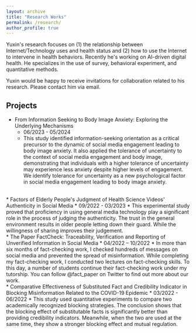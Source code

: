 ```yaml
---
layout: archive
title: "Research Works"
permalink: /research/
author_profile: true
---
```


Yuxin's research focuses on (1) the relationship between Internet/Technology uses and health status and (2) how to use the Internet to intervene in health behaviors. Recently he's working on AI-driven digital health. He specializes in the use of survey, behavioral experiment, and quantitative methods.  

Yuxin would be happy to receive invitations for collaboration related to his research. Please contact him via email.

Projects
---

* From Information Seeking to Body Image Anxiety: Exploring the Underlying Mechanisms
  * 06/2023 - 05/2024
  * This study identified information-seeking orientation as a critical precursor to the dynamic of social media engagement leading to body image anxiety. It also applied the tolerance of uncertainty to the context of social media engagement and body image, demonstrating that individuals with a higher tolerance of uncertainty may experience less anxiety despite higher levels of engagement. We identify tolerance for uncertainty as a new psychological factor in social media engagement leading to body image anxiety.
<br/>
* Factors of Elderly People's Judgment of Health Science Videos' Authenticity in Social Media
  * 09/2022 - 03/2023
  * This experimental study proved that proficiency in using general media technology play a significant role in the process of judging the authenticity. The trust in the general environment results in older people letting down their guard. While the willingness of sharing improves their judgement.  
<br/>
* The Paper FactCheck: Traceability, Verification and Reporting of Unverified Information in Social Media
  * 04/2022 – 10/2022
  * In more than six months of fact-checking work, I checked hundreds of messages on social media and prevented the spread of misinformation. While completing my fact-checking work, I conducted two lectures on fact-checking skills. To this day, a number of students continue their fact-checking work under my tutorship. You can follow @fact_paper on Twitter to find out more about our work.  
<br/>
* Comparative Effectiveness of Substituted Fact and Credibility Indicator in Blocking Misinformation Related to the COVID-19 Epidemic
  * 03/2022 - 06/2022
  * This study used quantitative experiments to compare two academically recognized  blocking strategies. The conclusion shows that the blocking effect of substitutable facts is significantly better than providing credibility indicators. Meanwhile, when the two are used at the same time, they show a stronger blocking effect and mutual regulation.

  
